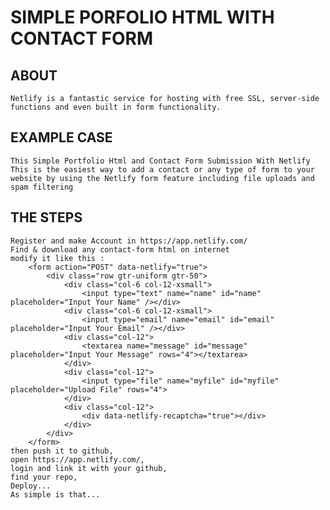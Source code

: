 # SIMPLE PORFOLIO HTML WITH CONTACT FORM

## ABOUT
    Netlify is a fantastic service for hosting with free SSL, server-side 
    functions and even built in form functionality.
    
## EXAMPLE CASE
    This Simple Portfolio Html and Contact Form Submission With Netlify
    This is the easiest way to add a contact or any type of form to your 
    website by using the Netlify form feature including file uploads and 
    spam filtering

## THE STEPS
    Register and make Account in https://app.netlify.com/
    Find & download any contact-form html on internet
    modify it like this :
        <form action="POST" data-netlify="true">
			<div class="row gtr-uniform gtr-50">
				<div class="col-6 col-12-xsmall">
				    <input type="text" name="name" id="name" placeholder="Input Your Name" /></div>
				<div class="col-6 col-12-xsmall">
					<input type="email" name="email" id="email" placeholder="Input Your Email" /></div>
				<div class="col-12">
					<textarea name="message" id="message" placeholder="Input Your Message" rows="4"></textarea>
				</div>
				<div class="col-12">
					<input type="file" name="myfile" id="myfile" placeholder="Upload File" rows="4">
				</div>
				<div class="col-12">
				    <div data-netlify-recaptcha="true"></div>
				</div>
			</div>
		</form>
    then push it to github,
    open https://app.netlify.com/,
    login and link it with your github,
    find your repo,
    Deploy...
    As simple is that...
